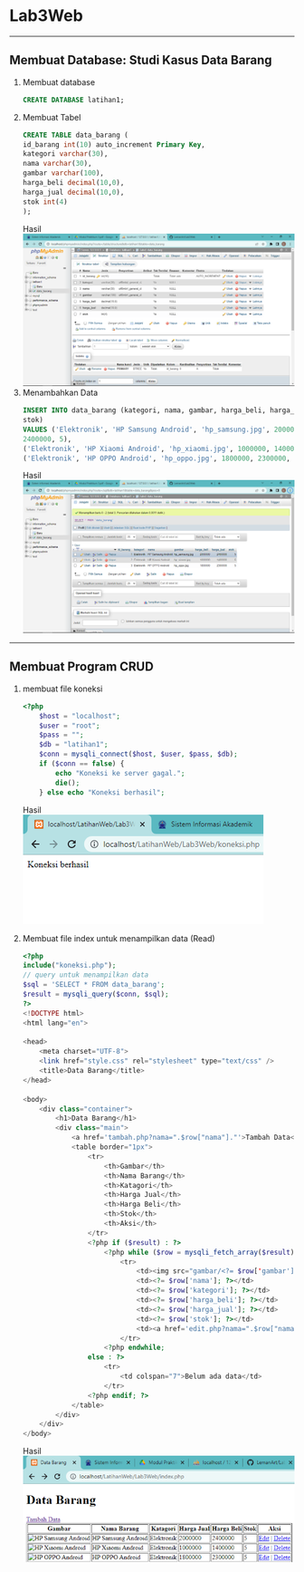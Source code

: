 # Lab3Web

---

## Membuat Database: Studi Kasus Data Barang

1. Membuat database
   ```sql
   CREATE DATABASE latihan1;
   ```
2. Membuat Tabel
   ```sql
   CREATE TABLE data_barang (
   id_barang int(10) auto_increment Primary Key,
   kategori varchar(30),
   nama varchar(30),
   gambar varchar(100),
   harga_beli decimal(10,0),
   harga_jual decimal(10,0),
   stok int(4)
   );
   ```
   Hasil<br>
   ![Gambar1](img/buatTabel.png)
3. Menambahkan Data
   ```sql
   INSERT INTO data_barang (kategori, nama, gambar, harga_beli, harga_jual,
   stok)
   VALUES ('Elektronik', 'HP Samsung Android', 'hp_samsung.jpg', 2000000,
   2400000, 5),
   ('Elektronik', 'HP Xiaomi Android', 'hp_xiaomi.jpg', 1000000, 1400000, 5),
   ('Elektronik', 'HP OPPO Android', 'hp_oppo.jpg', 1800000, 2300000, 5);
   ```
   Hasil<br>
   ![Gambar1](img/tambahData.png)

---

## Membuat Program CRUD

1. membuat file koneksi
   ```php
   <?php
       $host = "localhost";
       $user = "root";
       $pass = "";
       $db = "latihan1";
       $conn = mysqli_connect($host, $user, $pass, $db);
       if ($conn == false) {
           echo "Koneksi ke server gagal.";
           die();
       } else echo "Koneksi berhasil";
   ```
   Hasil<br>
   ![Gambar1](img/koneksi.png)<br>
2. Membuat file index untuk menampilkan data (Read)

   ```php
   <?php
   include("koneksi.php");
   // query untuk menampilkan data
   $sql = 'SELECT * FROM data_barang';
   $result = mysqli_query($conn, $sql);
   ?>
   <!DOCTYPE html>
   <html lang="en">

   <head>
       <meta charset="UTF-8">
       <link href="style.css" rel="stylesheet" type="text/css" />
       <title>Data Barang</title>
   </head>

   <body>
       <div class="container">
           <h1>Data Barang</h1>
           <div class="main">
               <a href='tambah.php?nama=".$row["nama"]."'>Tambah Data</a>
               <table border="1px">
                   <tr>
                       <th>Gambar</th>
                       <th>Nama Barang</th>
                       <th>Katagori</th>
                       <th>Harga Jual</th>
                       <th>Harga Beli</th>
                       <th>Stok</th>
                       <th>Aksi</th>
                   </tr>
                   <?php if ($result) : ?>
                       <?php while ($row = mysqli_fetch_array($result)) : ?>
                           <tr>
                               <td><img src="gambar/<?= $row['gambar']; ?>" alt="<?= $row['nama']; ?>"></td>
                               <td><?= $row['nama']; ?></td>
                               <td><?= $row['kategori']; ?></td>
                               <td><?= $row['harga_beli']; ?></td>
                               <td><?= $row['harga_jual']; ?></td>
                               <td><?= $row['stok']; ?></td>
                               <td><a href='edit.php?nama=".$row["nama"]."'>Edit</a> | <a href='delete.php?nama=".$row["nama"]."'>Delete</a></td>
                           </tr>
                       <?php endwhile;
                   else : ?>
                       <tr>
                           <td colspan="7">Belum ada data</td>
                       </tr>
                   <?php endif; ?>
               </table>
           </div>
       </div>
   </body>
   ```

   Hasil<br>
   ![Gambar1](img/tampildata.png)
